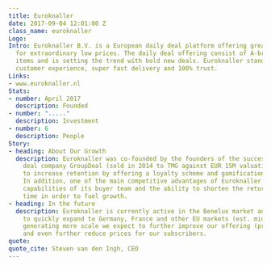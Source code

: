 ```yaml
---
title: Euroknaller
date: 2017-09-04 12:01:00 Z
class_name: euroknaller
Logo: 
Intro: Euroknaller B.V. is a European daily deal platform offering great products
  for extraordinary low prices. The daily deal offering consist of A-brands, surprising
  items and is setting the trend with bold new deals. Euroknaller stands for an excellent
  customer experience, super fast delivery and 100% trust.
Links:
- www.euroknaller.nl
Stats:
- number: April 2017
  description: Founded
- number: "....."
  description: Investment
- number: 6
  description: People
Story:
- heading: About Our Growth
  description: Euroknaller was co-founded by the founders of the successful daily
    deal company GroupDeal (sold in 2014 to TMG against EUR 15M valuation) and aims
    to increase retention by offering a loyalty scheme and gamification component.
    In addition, one of the main competitive advantages of Euroknaller are the sourcing
    capabilities of its buyer team and the ability to shorten the return on ad spend
    time in order to fuel growth.
- heading: In the future
  description: Euroknaller is currently active in the Benelux market and has the ambition
    to quickly expand to Germany, France and other EU markets (est. mid 2018). By
    generating more scale we expect to further improve our offering (product offers)
    and even further reduce prices for our subscribers.
quote: 
quote_cite: Steven van den Ingh, CEO
---
```


